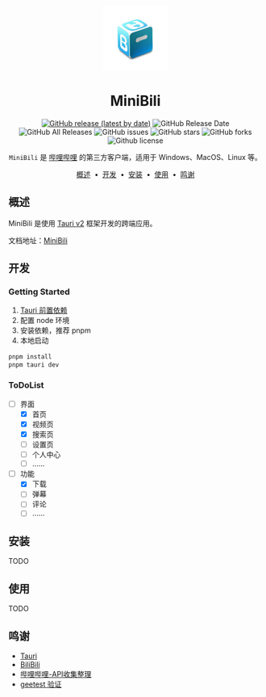 <p align="center">
    <img src="./src-tauri/icons/icon.png" width="128" height="128" />
</p>

<div align="center">

# MiniBili

[![GitHub release (latest by date)](https://img.shields.io/github/v/release/Z-Only/minibili?style=flat)](https://github.com/Z-Only/minibili/releases)
![GitHub Release Date](https://img.shields.io/github/release-date/Z-Only/minibili?style=flat)
![GitHub All Releases](https://img.shields.io/github/downloads/Z-Only/minibili/total?style=flat)
![GitHub issues](https://img.shields.io/github/issues/Z-Only/minibili?style=flat)
![GitHub stars](https://img.shields.io/github/stars/Z-Only/minibili?style=flat)
![GitHub forks](https://img.shields.io/github/forks/Z-Only/minibili?style=flat)
![Github license](https://img.shields.io/github/license/Z-Only/minibili?style=flat)

`MiniBili` 是 [哔哩哔哩](https://www.bilibili.com) 的第三方客户端，适用于 Windows、MacOS、Linux 等。

</div>

<p align="center">
<a href="#概述">概述</a> &nbsp;&bull;&nbsp;
<a href="#开发">开发</a> &nbsp;&bull;&nbsp;
<a href="#安装">安装</a> &nbsp;&bull;&nbsp;
<a href="#使用">使用</a> &nbsp;&bull;&nbsp;
<a href="#鸣谢">鸣谢</a>
</p>

## 概述

MiniBili 是使用 [Tauri v2](https://v2.tauri.app) 框架开发的跨端应用。

文档地址：[MiniBili](https://z-only.github.io/minibili/)

## 开发

### Getting Started

1. [Tauri 前置依赖](https://tauri.app/zh-cn/start/prerequisites/)
2. 配置 node 环境
3. 安装依赖，推荐 pnpm
4. 本地启动

```shell
pnpm install
pnpm tauri dev
```

### ToDoList

- [ ] 界面
  - [x] 首页
  - [x] 视频页
  - [x] 搜索页
  - [ ] 设置页
  - [ ] 个人中心
  - [ ] ......
- [ ] 功能
  - [x] 下载
  - [ ] 弹幕
  - [ ] 评论
  - [ ] ......

## 安装

TODO

## 使用

TODO

## 鸣谢

- [Tauri](https://v2.tauri.app)
- [BiliBili](https://www.bilibili.com/)
- [哔哩哔哩-API收集整理](https://github.com/SocialSisterYi/bilibili-API-collect)
- [geetest 验证](https://github.com/Amorter/biliTicker_gt)
